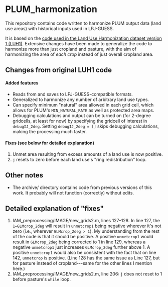 # PLUM_harmonization

This repository contains code written to harmonize PLUM output data (land use areas) with historical inputs used in LPJ-GUESS.

It is based on the [code used in the Land Use Harmonization dataset version 1 (LUH1)](http://luh.umd.edu/code.shtml). Extensive changes have been made to generalize the code to harmonize more than just cropland and pasture, with the aim of harmonizing the area of *each crop* instead of just overall cropland area.

## Changes from original LUH1 code

#### Added features

+ Reads from and saves to LPJ-GUESS-compatible formats.
+ Generalized to harmonize any number of arbitrary land use types.
+ Can specify minimum "natural" area allowed in each grid cell, which allows for PLUM's `MIN_NATURAL_RATE` as well as protected area maps.
+ Debugging calculations and output can be turned on (for 2-degree gridcells, at least for now) by specifying the gridcell of interest in `debugIJ_2deg`. Setting `debugIJ_2deg = []` skips debugging calculations, making the processing much faster.

#### Fixes (see below for detailed explanation)

1. Unmet area resulting from excess amounts of a land use is now positive.
2. `j` resets to zero before each land use's "ring redistribution" loop.

## Other notes

+ The archive/ directory contains code from previous versions of this work. It probably will not function (correctly) without edits.

## Detailed explanation of "fixes"

1. IAM_preprocessing/IMAGE/new_grids2.m, lines 127–128. In line 127, the `1–GLMcrop_2deg` will result in `unmetcrop1` being negative wherever it's not zero (i.e., wherever `GLMcrop_2deg > 1`). My understanding from the rest of the code is that it should be positive. A positive `unmetcrop1` would result in `GLMcrop_2deg` being corrected to 1 in line 129, whereas a negative `unmetcrop1` just increases `GLMcrop_2deg` further above 1. A positive `unmetcrop1` would also be consistent with the fact that on line 142, `unmetcrop` is positive. (Line 128 has the same issue as Line 127, but for pasture instead of cropland---same for the other lines I mention here.)
2. IAM_preprocessing/IMAGE/new_grids2.m, line 206: `j` does not reset to 1 before pasture's `while` loop.